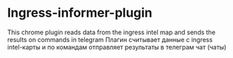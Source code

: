 # Ingress-informer-plugin
This chrome plugin reads data from the ingress intel map and  sends the results on commands in telegram
Плагин считывает данные с ingress intel-карты и по командам отправляет результаты в телеграм чат (чаты)
